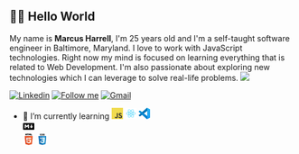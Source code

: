 ## 👋🏽 Hello World

My name is **Marcus Harrell**, I'm 25 years old and I'm a self-taught software engineer in Baltimore, Maryland.
I love to work with JavaScript technologies. Right now my mind is focused on learning everything that is related to Web Development. I'm also passionate about exploring new technologies which I can leverage to solve real-life problems.
<img height ="20" src= "https://camo.githubusercontent.com/6ba7b982e69849c28d40e15131d5557cd65455a6/68747470733a2f2f6d656469612e67697068792e636f6d2f6d656469612f4c6e516a7057614f4e386e68723231764e572f67697068792e676966" />

[![Linkedin](https://img.shields.io/badge/-LinkedIn-blue?style=flat&logo=Linkedin&logoColor=white)](https://www.linkedin.com/in/marcus-harrell-b666a4229/)
[<img src="https://img.shields.io/github/followers/MarcusHarrell?label=follow&style=social" height="22" title="Follow me" />](https://github.com/marcusharrell) 
[![Gmail](https://img.shields.io/badge/-Gmail-c14438?style=flat&logo=Gmail&logoColor=white)](mailto:marcusharrelll597@gmail.com)


- 🌱 I’m currently learning <img height="20" src="https://raw.githubusercontent.com/github/explore/80688e429a7d4ef2fca1e82350fe8e3517d3494d/topics/javascript/javascript.png"></code>
<code><img height="20" src="https://raw.githubusercontent.com/github/explore/80688e429a7d4ef2fca1e82350fe8e3517d3494d/topics/react/react.png"></code>
<code><img height="20" src="https://raw.githubusercontent.com/github/explore/80688e429a7d4ef2fca1e82350fe8e3517d3494d/topics/visual-studio-code/visual-studio-code.png"></code>
<code> <img height = "20" src = "https://raw.githubusercontent.com/github/explore/80688e429a7d4ef2fca1e82350fe8e3517d3494d/topics/markdown/markdown.png"> </code>
<code><img height="20" src="https://raw.githubusercontent.com/github/explore/80688e429a7d4ef2fca1e82350fe8e3517d3494d/topics/html/html.png"></code>
<code><img height="20" src="https://raw.githubusercontent.com/github/explore/80688e429a7d4ef2fca1e82350fe8e3517d3494d/topics/css/css.png"></code>
